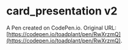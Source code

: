 # card_presentation v2

A Pen created on CodePen.io. Original URL: [https://codepen.io/toadplant/pen/RwXrzmQ](https://codepen.io/toadplant/pen/RwXrzmQ).

